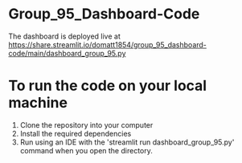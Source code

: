 # Group_95_Dashboard-Code

The dashboard is deployed live at https://share.streamlit.io/domatt1854/group_95_dashboard-code/main/dashboard_group_95.py


# To run the code on your local machine

1) Clone the repository into your computer
2) Install the required dependencies
3) Run using an IDE with the 'streamlit run dashboard_group_95.py' command when you open the directory. 
